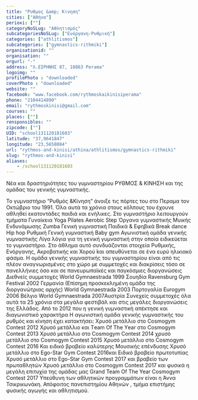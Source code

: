 ```yaml
---
title: "Ρυθμος &amp; Κινηση"
cities: ["Αθήνα"]
perioxi: [""]
categoryNoSLug: "Αθλητισμός"
subcategoriesNoSLug: ["Ενόργανη-Ρυθμική"]
categories: ["athlitismos"]
subcategories: ["gymnastics-rithmiki"]
organisationid: ""
organisation: ""
orgurl: "-"
address: "Λ.ΕΙΡΗΝΗΣ 87, 18863 Perama"
logoimg: ""
profilePhoto : "downloaded"
coverPhoto : "downloaded"
website: ""
facebook: "www.facebook.com/rythmoskaikinisiperama"
phone: "2104414890"
email: "rythmoskinisi@gmail.com"
courses: ""
places: [""]
rensponsibles: ""
zipcode: [""]
UID: "school131120181603"
latitude: "37,9641847"
longitude: "23,5658084"
url: "rythmos-and-kinisi/athina/athlitismos/gymnastics-rithmiki"
slug: "rythmos-and-kinisi"
aliases:
    - /school131120181603
---
```



Νέα και δραστηριότητες του γυμναστηρίου ΡΥΘΜΟΣ &amp; ΚΙΝΗΣΗ και της ομάδας του γενικής γυμναστικής.

Το γυμναστήριο “Ρυθμός &amp;Κίνηση” άνοιξε τις πόρτες του στο Περαμα τον Οκτώβριο του 1991. Όλα αυτά τα χρόνια στους κόλπους του έχουνε αθληθεί εκατοντάδες παιδιά και ενήλικες. Στο γυμναστήριο λειτουργούν τμήματα Γυναίκεια Yoga Pilates Aerobic Step Όργανα γυμναστικής Μυικής Ενδυνάμωσης Zumba Γενική γυμναστική Παιδικά &amp; Εφηβικά Break dance Hip hop Ρυθμική Γενική γυμναστική Baby gym Αγωνιστική ομάδα γενικής γυμναστικής Λίγα λόγια για τη γενική γυμναστική στην οποία ειδικεύεται το γυμναστήριο. Στο άθλημα αυτό συνδυάζονται στοιχεία Ρυθμικής, Ενόργανης, Ακροβατικής και Χορού kαι απευθύνεται σε ένα ευρύ ηλικιακό φάσμα. Η ομάδα γενικής γυμναστικής του γυμναστηρίου είναι από τις πλέον αναγνωρισμένες στο χώρο με συμμετοχές και διακρίσεις τόσο σε πανελλήνιες όσο και σε πανευρωπαϊκές και παγκόσμιες διοργανώσεις Διεθνείς συμμετοχές World Gymnaestrada 1999 Σουηδία Ravensburg Gym Festival 2002 Γερμανία (Επίσημη προσκεκλημένη ομάδα της διοργανώτριας αρχής) World Gymnaestrada 2003 Πορτογαλία Eurogym 2006 Βέλγιο World Gymnaestrada 2007Αυστρία Συνεχείς συμμετοχές όλα αυτά τα 25 χρόνια στα μεγάλα φεστιβάλ και στις μεγάλες διοργανώσεις της Ελλάδος. Από το 2012 που η γενική γυμναστική απέκτησε και διαγωνιστικό χαρακτήρα Η αγωνιστική ομάδα γενικής γυμναστικής του ρυθμός και κίνηση έχει κατακτήσει: Χρυσό μετάλλιο στο Cosmogym Contest 2012 Χρυσό μετάλλιο και Τeam Οf Τhe Υear στο Cosmogym Contest 2013 Χρυσό μετάλλιο στο Cosmogym Contest 2014 χρυσό μετάλλιο στο Cosmogym Contest 2015 Χρυσό μετάλλιο στο Cosmogym Contest 2016 Και ειδικό βραβείο καλύτερης Μουσικής επένδυσης Χρυσό μετάλλιο στο Ego-Star Gym Contest 2016και Ειδικό βραβείο πρωτοτυπίας Χρυσό μετάλλιο στο Ego-Star Gym Contest 2017 και βραβείο των πρωταθλητών Χρυσό μετάλλιο στο Cosmogym Contest 2017 και φυσικά η μεγάλη επιτυχία της ομάδας μας Grand Team Of The Year Cosmogym Contest 2017 Υπεύθυνη των αθλητικών προγραμμάτων είναι η Άννα Τσικρικωνάκη. Απόφοιτος πανεπιστημίου Αθηνών , τμήμα επιστήμης φυσικής αγωγής και αθλητισμού.